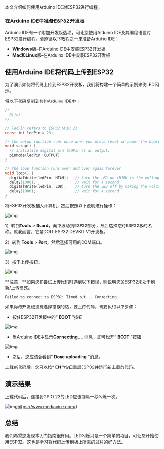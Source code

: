 本文介绍如何使用Arduino IDE对ESP32进行编程。

### 在Arduino IDE中准备ESP32开发板

Arduino IDE有一个附加开发板选项，可让您使用Arduino IDE及其编程语言对ESP32进行编程。请遵循以下教程之一来准备Arduino IDE：

- **Windows**版–在Arduino IDE中安装ESP32开发板
- **Mac和Linux**版–在Arduino IDE中安装ESP32开发板

## 使用Arduino IDE将代码上传到ESP32

为了演示如何将代码上传到ESP32开发板，我们将构建一个简单的示例来使LED闪烁。

将以下代码复制到您的Arduino IDE中：

```c
/*
  Blink
*/

// ledPin refers to ESP32 GPIO 23
const int ledPin = 23;

// the setup function runs once when you press reset or power the board
void setup() {
  // initialize digital pin ledPin as an output.
  pinMode(ledPin, OUTPUT);
}

// the loop function runs over and over again forever
void loop() {
  digitalWrite(ledPin, HIGH);   // turn the LED on (HIGH is the voltage level)
  delay(1000);                  // wait for a second
  digitalWrite(ledPin, LOW);    // turn the LED off by making the voltage LOW
  delay(1000);                  // wait for a second
}
```

将ESP32开发板插入计算机，然后按照以下说明进行操作：

![img](https://i2.wp.com/randomnerdtutorials.com/wp-content/uploads/2018/08/select-board.jpg?w=840&ssl=1)

1）转到**Tools** > **Board**，向下滚动到ESP32部分，然后选择您的ESP32板的名称。就我而言，它是DOIT ESP32 DEVKIT V1开发板。

2）转到  **Tools** > **Port**，然后选择可用的COM端口。

![img](https://i0.wp.com/randomnerdtutorials.com/wp-content/uploads/2018/08/com-port-selected.jpg?w=840&ssl=1)

3）按下上传按钮。

![img](https://i0.wp.com/randomnerdtutorials.com/wp-content/uploads/2016/12/arduino-ide-upload-button.png?w=840&ssl=1)



**注意：**如果您在尝试上传代码时遇到以下错误，则说明您的ESP32未处于刷新/上传模式。

```
Failed to connect to ESP32: Timed out... Connecting...
```

如果你的开发板没有选择错误的话，要上传代码，需要执行以下步骤：

- 按住ESP32开发板中的“ **BOOT** ”按钮

![img](https://i0.wp.com/randomnerdtutorials.com/wp-content/uploads/2018/08/boot-button-1.jpg?w=840&ssl=1)

- 当Arduino IDE中显示**Connecting….** 消息，即可松开“ **BOOT** ”按钮

![img](https://i2.wp.com/randomnerdtutorials.com/wp-content/uploads/2018/08/uploading-esp32.png?w=840&ssl=1)

- 之后，您应该会看到“ **Done uploading** ”消息。

上载新代码后，您可以按“ **EN** ”按钮重启ESP32并运行新上载的代码。

## 演示结果

上载代码后，连接到GPIO 23的LED应该每隔一秒闪烁一次。

![img](https://i1.wp.com/randomnerdtutorials.com/wp-content/uploads/2018/08/esp32-blink-an-led.jpg?w=840&ssl=1)https://www.mediavine.com/)

## 总结

我们希望您发现本入门指南很有用。LED闪烁只是一个简单的项目，可让您开始使用ESP32。这也是学习将代码上传到板上所需的过程的好方法。